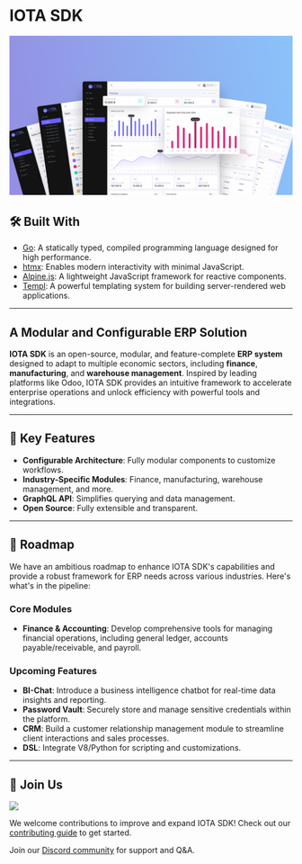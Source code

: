 # IOTA SDK

![Dashboard](images/showcase.jpg)

## 🛠 Built With

- [Go](https://go.dev): A statically typed, compiled programming language designed for high performance.
- [htmx](https://htmx.org): Enables modern interactivity with minimal JavaScript.
- [Alpine.js](https://alpinejs.dev): A lightweight JavaScript framework for reactive components.
- [Templ](https://templ.sh): A powerful templating system for building server-rendered web applications.

---

## A Modular and Configurable ERP Solution

**IOTA SDK** is an open-source, modular, and feature-complete **ERP system** designed to adapt to multiple economic
sectors, including **finance**, **manufacturing**, and **warehouse management**. Inspired by leading platforms like
Odoo, IOTA SDK provides an intuitive framework to accelerate enterprise operations and unlock efficiency with powerful
tools and integrations.

---

## 🚀 Key Features

- **Configurable Architecture**: Fully modular components to customize workflows.
- **Industry-Specific Modules**: Finance, manufacturing, warehouse management, and more.
- **GraphQL API**: Simplifies querying and data management.
- **Open Source**: Fully extensible and transparent.

---

## 📅 Roadmap

We have an ambitious roadmap to enhance IOTA SDK's capabilities and provide a robust framework for ERP needs across
various industries. Here's what's in the pipeline:

### Core Modules

- **Finance & Accounting**: Develop comprehensive tools for managing financial operations, including general ledger,
  accounts payable/receivable, and payroll.

### Upcoming Features

- **BI-Chat**: Introduce a business intelligence chatbot for real-time data insights and reporting.
- **Password Vault**: Securely store and manage sensitive credentials within the platform.
- **CRM**: Build a customer relationship management module to streamline client interactions and sales processes.
- **DSL**: Integrate V8/Python for scripting and customizations.

---

## 🌟 Join Us

<img width="250" style="display: block" src="https://www.iota.uz/images/common/logotype.svg">

We welcome contributions to improve and expand IOTA SDK! Check out our [contributing guide](CONTRIBUTING.MD) to get
started.

Join our [Discord community](https://discord.gg/zKeTEZAQqF) for support and Q&A.

